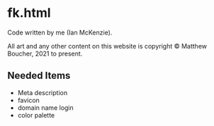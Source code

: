 # fk.html

Code written by me (Ian McKenzie).

All art and any other content on this website is copyright © Matthew Boucher, 2021 to present.

## Needed Items

* Meta description
* favicon
* domain name login
* color palette
